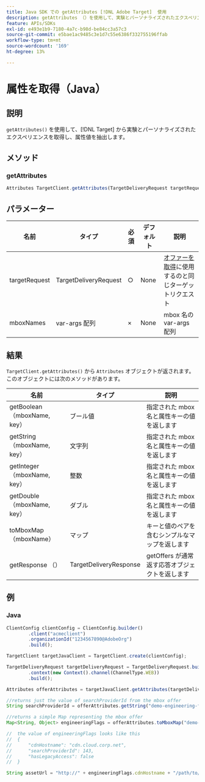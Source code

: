 ```yaml
---
title: Java SDK での getAttributes [!DNL Adobe Target]  使用
description: getAttributes （）を使用して、実験とパーソナライズされたエクスペリエンスをから取得し、属性値を抽出する方法  [!DNL Target]  説明します。
feature: APIs/SDKs
exl-id: e493e1b9-7180-4a7c-b98d-be84cc3a57c3
source-git-commit: e5bae1ac9485c3e1d7c55e6386f332755196ffab
workflow-type: tm+mt
source-wordcount: '169'
ht-degree: 13%

---
```


# 属性を取得（Java）

## 説明

`getAttributes()` を使用して、[!DNL Target] から実験とパーソナライズされたエクスペリエンスを取得し、属性値を抽出します。

## メソッド

### getAttributes

```javascript {line-numbers="true"}
Attributes TargetClient.getAttributes(TargetDeliveryRequest targetRequest, String ...mboxes)
```

## パラメーター

| 名前 | タイプ | 必須 | デフォルト | 説明 |
| --- | --- | --- | --- | --- |
| targetRequest | TargetDeliveryRequest | ○ | None | [ オファーを取得&#x200B;](get-offers.md) に使用するのと同じターゲットリクエスト |
| mboxNames | var-args 配列 | × | None | mbox 名の var-args 配列 |


## 結果

`TargetClient.getAttributes()` から `Attributes` オブジェクトが返されます。このオブジェクトには次のメソッドがあります。

| 名前 | タイプ | 説明 |
| --- | --- | --- |
| getBoolean （mboxName, key） | ブール値 | 指定された mbox 名と属性キーの値を返します |
| getString （mboxName, key） | 文字列 | 指定された mbox 名と属性キーの値を返します |
| getInteger （mboxName, key） | 整数 | 指定された mbox 名と属性キーの値を返します |
| getDouble （mboxName, key） | ダブル | 指定された mbox 名と属性キーの値を返します |
| toMboxMap （mboxName） | マップ | キーと値のペアを含むシンプルなマップを返します |
| getResponse （） | TargetDeliveryResponse | getOffers が通常返す応答オブジェクトを返します |

## 例

### Java

```javascript {line-numbers="true"}
ClientConfig clientConfig = ClientConfig.builder()
        .client("acmeclient")
        .organizationId("1234567890@AdobeOrg")
        .build();

TargetClient targetJavaClient = TargetClient.create(clientConfig);

TargetDeliveryRequest targetDeliveryRequest = TargetDeliveryRequest.builder()
        .context(new Context().channel(ChannelType.WEB))
        .build();

Attributes offerAttributes = targetJavaClient.getAttributes(targetDeliveryRequest, "demo-engineering-flags");

//returns just the value of searchProviderId from the mbox offer
String searchProviderId = offerAttributes.getString("demo-engineering-flags", "searchProviderId");

//returns a simple Map representing the mbox offer
Map<String, Object> engineeringFlags = offerAttributes.toMboxMap("demo-engineering-flags");

//  the value of engineeringFlags looks like this
//  {
//      "cdnHostname": "cdn.cloud.corp.net",
//      "searchProviderId": 143,
//      "hasLegacyAccess": false
//  }

String assetUrl = "http://" + engineeringFlags.cdnHostname + "/path/to/asset";
```
